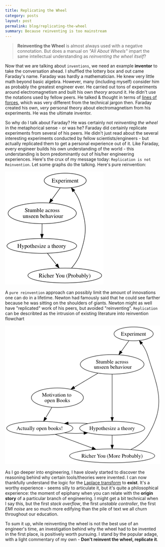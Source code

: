 ```yaml
---
title: Replicating the Wheel
category: posts
layout: post
permalink: blog/replicating-the-wheel
summary: Because reinventing is too mainstream
---
```


> **Reinventing the Wheel** is almost always used with a negative connotation. But does a manual on *"All About Wheels"* impart the same intellectual understanding as *reinventing the wheel itself*?
 
Now that we are talking about `inventions`, we need an example **inventor** to take the conversation ahead. I shuffled the lottery box and out came Faraday's name. Faraday was hardly a mathematician. He knew very little math beyond basic algebra. However, many (including myself) consider him as probably the greatest engineer ever. He carried out tons of experiments around electromagnetism and built his own *theory* around it. He didn't use the notations used by fellow peers. He talked & thought in terms of [lines of forces](https://en.wikipedia.org/wiki/Line_of_force#Historical_origin_.26_differences_in_field_theories), which was very different from the technical jargon then. Faraday created his own, *very* personal theory about electromagnetism from his experiments. He was the ultimate inventor.

So why do I talk about Faraday? He was certainly not *reinventing the wheel* in the metaphorical sense - or was he? Faraday did certainly replicate experiments from several of his peers. He didn't just read about the several interesting experiments conducted by fellow scientists/engineers - but actually replicated them to get a personal experience out of it. Like Faraday, every engineer builds his own understanding of the world - this understanding is born predominantly out of his/her engineering experiences. Here's the crux of my message today: `Replication is not Reinvention`. Let some graphs do the talking. Here's pure reinvention:

![Reinvention](/img/reinvention.png)

A `pure reinvention` approach can possibly limit the amount of innovations one can do in a lifetime. Newton had famously said that he could see farther because he was sitting on the shoulders of giants. Newton might as well have "replicated" work of his peers, but avoided "reinventing". `Replication` can be describted as the intrusion of existing literature into reinvention flowchart

![Replication](/img/replication.png)

As I go deeper into engineering, I have slowly started to discover the reasoning behind why certain tools/theories were invented. I can now thankfully understand the logic for the [Laplace transform](https://en.wikipedia.org/wiki/Laplace_transform) to **exist**. It's a worthy experience - seems silly to articulate it, but it's quite a philosophical experience: the moment of epiphany when you can relate with the **origin story** of a particular branch of engineering. I might get a bit technical when I say this, but the first *stack overflow*, the first *unstable controller*, the first *EMI noise* are so much more edifying than the pile of text we all churn throughout our education.

To sum it up, while reinventing the wheel is not the best use of an engineer's time, an investigation behind why the wheel had to be invented in the first place, is positively worth pursuing. I stand by the popular adage, with a light commentary of my own - **Don't reinvent the wheel, replicate it**.

